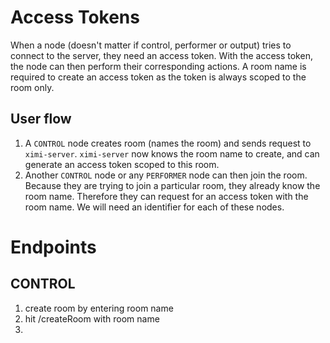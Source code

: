 # Access Tokens

When a node (doesn't matter if control, performer or output) tries to connect to the server, they need an access token. With the access token, the node can then perform their corresponding actions. A room name is required to create an access token as the token is always scoped to the room only.

## User flow

1. A `CONTROL` node creates room (names the room) and sends request to `ximi-server`. `ximi-server` now knows the room name to create, and can generate an access token scoped to this room.
2. Another `CONTROL` node or any `PERFORMER` node can then join the room. Because they are trying to join a particular room, they already know the room name. Therefore they can request for an access token with the room name. We will need an identifier for each of these nodes.

# Endpoints

## CONTROL

1. create room by entering room name
2. hit /createRoom with room name
3.
